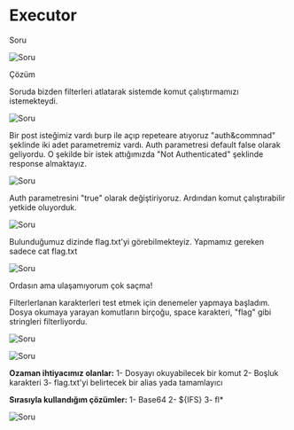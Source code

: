 # Executor

Soru

![Soru](../../assets/web/0.png)

Çözüm

Soruda bizden filterleri atlatarak sistemde komut çalıştırmamızı istemekteydi. 

![Soru](../../assets/web/1.png)

Bir post isteğimiz vardı burp ile açıp repeteare atıyoruz "auth&commnad" şeklinde iki adet parametremiz vardı. Auth parametresi default false olarak geliyordu. O şekilde bir istek attığımızda "Not Authenticated" şeklinde response almaktayız.  

![Soru](../../assets/web/2.png)

Auth parametresini "true" olarak değiştiriyoruz. Ardından komut çalıştırabilir yetkide oluyorduk. 

![Soru](../../assets/web/3.png)

Bulunduğumuz dizinde flag.txt'yi görebilmekteyiz. Yapmamız gereken sadece cat flag.txt

![Soru](../../assets/web/4.png)

Ordasın ama ulaşamıyorum çok saçma!

Filterlerlanan karakterleri test etmek için denemeler yapmaya başladım. Dosya okumaya yarayan komutların birçoğu, space karakteri, "flag" gibi stringleri filterliyordu. 

![Soru](../../assets/web/5.png)

![Soru](../../assets/web/6.png)

**Ozaman ihtiyacımız olanlar:**
1- Dosyayı okuyabilecek bir komut
2- Boşluk karakteri
3- flag.txt'yi belirtecek bir alias yada tamamlayıcı

**Sırasıyla kullandığım çözümler:**
1- Base64
2- ${IFS}
3- fl*

![Soru](../../assets/web/7.png)





